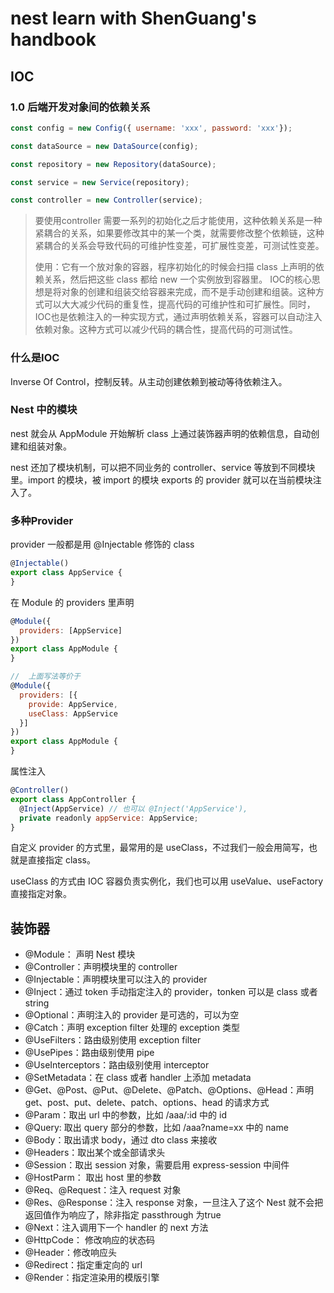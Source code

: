 # nest learn with ShenGuang's handbook

## IOC

### 1.0 后端开发对象间的依赖关系

```js
const config = new Config({ username: 'xxx', password: 'xxx'});

const dataSource = new DataSource(config);

const repository = new Repository(dataSource);

const service = new Service(repository);

const controller = new Controller(service);
```

> 要使用controller 需要一系列的初始化之后才能使用，这种依赖关系是一种紧耦合的关系，如果要修改其中的某一个类，就需要修改整个依赖链，这种紧耦合的关系会导致代码的可维护性变差，可扩展性变差，可测试性变差。
>
> 使用：它有一个放对象的容器，程序初始化的时候会扫描 class 上声明的依赖关系，然后把这些 class 都给 new 一个实例放到容器里。
> IOC的核心思想是将对象的创建和组装交给容器来完成，而不是手动创建和组装。这种方式可以大大减少代码的重复性，提高代码的可维护性和可扩展性。同时，IOC也是依赖注入的一种实现方式，通过声明依赖关系，容器可以自动注入依赖对象。这种方式可以减少代码的耦合性，提高代码的可测试性。

### 什么是IOC

Inverse Of Control，控制反转。从主动创建依赖到被动等待依赖注入。

### Nest 中的模块

nest 就会从 AppModule 开始解析 class 上通过装饰器声明的依赖信息，自动创建和组装对象。

nest 还加了模块机制，可以把不同业务的 controller、service 等放到不同模块里。import 的模块，被 import 的模块 exports 的 provider 就可以在当前模块注入了。

### 多种Provider 

provider 一般都是用 @Injectable 修饰的 class

```javascript
@Injectable()
export class AppService {
}
```

在 Module 的 providers 里声明

```javascript
@Module({
  providers: [AppService]
})
export class AppModule {
}

//  上面写法等价于
@Module({
  providers: [{
    provide: AppService,
    useClass: AppService
  }]
})
export class AppModule {
}
```

属性注入

```js
@Controller()
export class AppController {
  @Inject(AppService) // 也可以 @Inject('AppService'), 
  private readonly appService: AppService;
}
```

自定义 provider 的方式里，最常用的是 useClass，不过我们一般会用简写，也就是直接指定 class。

useClass 的方式由 IOC 容器负责实例化，我们也可以用 useValue、useFactory 直接指定对象。


## 装饰器

+ @Module： 声明 Nest 模块
+ @Controller：声明模块里的 controller
+ @Injectable：声明模块里可以注入的 provider
+ @Inject：通过 token 手动指定注入的 provider，tonken 可以是 class 或者 string
+ @Optional：声明注入的 provider 是可选的，可以为空
+ @Catch：声明 exception filter 处理的 exception 类型
+ @UseFilters：路由级别使用 exception filter
+ @UsePipes：路由级别使用 pipe
+ @UseInterceptors：路由级别使用 interceptor
+ @SetMetadata：在 class 或者 handler 上添加 metadata
+ @Get、@Post、@Put、@Delete、@Patch、@Options、@Head：声明 get、post、put、delete、patch、options、head 的请求方式
+ @Param：取出 url 中的参数，比如 /aaa/:id 中的 id
+ @Query: 取出 query 部分的参数，比如 /aaa?name=xx 中的 name
+ @Body：取出请求 body，通过 dto class 来接收
+ @Headers：取出某个或全部请求头
+ @Session：取出 session 对象，需要启用 express-session 中间件
+ @HostParm： 取出 host 里的参数
+ @Req、@Request：注入 request 对象
+ @Res、@Response：注入 response 对象，一旦注入了这个 Nest 就不会把返回值作为响应了，除非指定 passthrough 为true
+ @Next：注入调用下一个 handler 的 next 方法
+ @HttpCode： 修改响应的状态码
+ @Header：修改响应头
+ @Redirect：指定重定向的 url
+ @Render：指定渲染用的模版引擎
